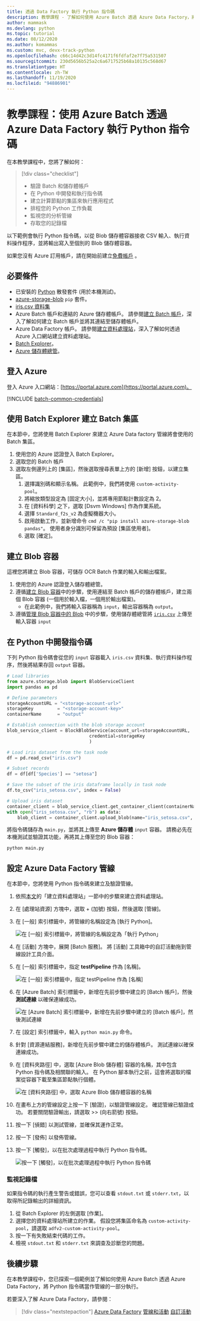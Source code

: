 ```yaml
---
title: 透過 Data Factory 執行 Python 指令碼
description: 教學課程 - 了解如何使用 Azure Batch 透過 Azure Data Factory，將 Python 指令碼當作管線的一部分執行。
author: mammask
ms.devlang: python
ms.topic: tutorial
ms.date: 08/12/2020
ms.author: komammas
ms.custom: mvc, devx-track-python
ms.openlocfilehash: c66c14d42c3d14fc4171f6fdfaf2e7f75a531507
ms.sourcegitcommit: 230d5656b525a2c6a6717525b68a10135c568d67
ms.translationtype: HT
ms.contentlocale: zh-TW
ms.lasthandoff: 11/19/2020
ms.locfileid: "94886901"
---
```

# <a name="tutorial-run-python-scripts-through-azure-data-factory-using-azure-batch"></a>教學課程：使用 Azure Batch 透過 Azure Data Factory 執行 Python 指令碼

在本教學課程中，您將了解如何：

> [!div class="checklist"]
> * 驗證 Batch 和儲存體帳戶
> * 在 Python 中開發和執行指令碼
> * 建立計算節點的集區來執行應用程式
> * 排程您的 Python 工作負載
> * 監視您的分析管線
> * 存取您的記錄檔

以下範例會執行 Python 指令碼，以從 Blob 儲存體容器接收 CSV 輸入、執行資料操作程序，並將輸出寫入至個別的 Blob 儲存體容器。

如果您沒有 Azure 訂用帳戶，請在開始前建立[免費帳戶](https://azure.microsoft.com/free/) 。

## <a name="prerequisites"></a>必要條件

* 已安裝的 [Python](https://www.python.org/downloads/) 散發套件 (用於本機測試)。
* [azure-storage-blob](https://pypi.org/project/azure-storage-blob/) `pip` 套件。
* [iris.csv 資料集](https://www.kaggle.com/uciml/iris/version/2#Iris.csv)
* Azure Batch 帳戶和連結的 Azure 儲存體帳戶。 請參閱[建立 Batch 帳戶](quick-create-portal.md#create-a-batch-account)，深入了解如何建立 Batch 帳戶並將其連結至儲存體帳戶。
* Azure Data Factory 帳戶。 請參閱[建立資料處理站](../data-factory/quickstart-create-data-factory-portal.md#create-a-data-factory)，深入了解如何透過 Azure 入口網站建立資料處理站。
* [Batch Explorer](https://azure.github.io/BatchExplorer/)。
* [Azure 儲存體總管](https://azure.microsoft.com/features/storage-explorer/)。

## <a name="sign-in-to-azure"></a>登入 Azure

登入 Azure 入口網站：[https://portal.azure.com](https://portal.azure.com)。

[!INCLUDE [batch-common-credentials](../../includes/batch-common-credentials.md)]

## <a name="create-a-batch-pool-using-batch-explorer"></a>使用 Batch Explorer 建立 Batch 集區

在本節中，您將使用 Batch Explorer 來建立 Azure Data factory 管線將會使用的 Batch 集區。 

1. 使用您的 Azure 認證登入 Batch Explorer。
1. 選取您的 Batch 帳戶
1. 選取左側邊列上的 [集區]，然後選取搜尋表單上方的 [新增] 按鈕，以建立集區。 
    1. 選擇識別碼和顯示名稱。 此範例中，我們將使用 `custom-activity-pool`。
    1. 將縮放類型設定為 [固定大小]，並將專用節點計數設定為 2。
    1. 在 [資料科學] 之下，選取 [Dsvm Windows] 作為作業系統。
    1. 選擇 `Standard_f2s_v2` 為虛擬機器大小。
    1. 啟用啟動工作，並新增命令 `cmd /c "pip install azure-storage-blob pandas"`。 使用者身分識別可保留為預設 [集區使用者]。
    1. 選取 [確定]。

## <a name="create-blob-containers"></a>建立 Blob 容器

這裡您將建立 Blob 容器，可儲存 OCR Batch 作業的輸入和輸出檔案。

1. 使用您的 Azure 認證登入儲存體總管。
1. 遵循[建立 Blob 容器](../vs-azure-tools-storage-explorer-blobs.md#create-a-blob-container)中的步驟，使用連結至 Batch 帳戶的儲存體帳戶，建立兩個 Blob 容器 (一個用於輸入檔，一個用於輸出檔案)。
    * 在此範例中，我們將輸入容器稱為 `input`，輸出容器稱為 `output`。
1. 遵循[管理 Blob 容器中的 Blob](../vs-azure-tools-storage-explorer-blobs.md#managing-blobs-in-a-blob-container) 中的步驟，使用儲存體總管將 [`iris.csv`](https://www.kaggle.com/uciml/iris/version/2#Iris.csv) 上傳至輸入容器 `input`

## <a name="develop-a-script-in-python"></a>在 Python 中開發指令碼

下列 Python 指令碼會從您的 `input` 容器載入 `iris.csv` 資料集、執行資料操作程序，然後將結果存回 `output` 容器。

``` python
# Load libraries
from azure.storage.blob import BlobServiceClient
import pandas as pd

# Define parameters
storageAccountURL = "<storage-account-url>"
storageKey         = "<storage-account-key>"
containerName      = "output"

# Establish connection with the blob storage account
blob_service_client = BlockBlobService(account_url=storageAccountURL,
                               credential=storageKey
                               )

# Load iris dataset from the task node
df = pd.read_csv("iris.csv")

# Subset records
df = df[df['Species'] == "setosa"]

# Save the subset of the iris dataframe locally in task node
df.to_csv("iris_setosa.csv", index = False)

# Upload iris dataset
container_client = blob_service_client.get_container_client(containerName)
with open("iris_setosa.csv", "rb") as data:
    blob_client = container_client.upload_blob(name="iris_setosa.csv", data=data)
```

將指令碼儲存為 `main.py`，並將其上傳至 **Azure 儲存體** `input` 容器。 請務必先在本機測試並驗證其功能，再將其上傳至您的 Blob 容器：

``` bash
python main.py
```

## <a name="set-up-an-azure-data-factory-pipeline"></a>設定 Azure Data Factory 管線

在本節中，您將使用 Python 指令碼來建立及驗證管線。

1. 依照[本文](../data-factory/quickstart-create-data-factory-portal.md#create-a-data-factory)的「建立資料處理站」一節中的步驟來建立資料處理站。
1. 在 [處理站資源] 方塊中，選取 + (加號) 按鈕，然後選取 [管線]。
1. 在 [一般] 索引標籤中，將管線的名稱設定為 [執行 Python]。

    ![在 [一般] 索引標籤中，將管線的名稱設定為「執行 Python」](./media/run-python-batch-azure-data-factory/create-pipeline.png)

1. 在 [活動] 方塊中，展開 [Batch 服務]。 將 [活動] 工具箱中的自訂活動拖到管線設計工具介面。
1. 在 [一般] 索引標籤中，指定 **testPipeline** 作為 [名稱]。

    ![在 [一般] 索引標籤中，指定 testPipeline 作為 [名稱]](./media/run-python-batch-azure-data-factory/create-custom-task.png)
1. 在 [Azure Batch] 索引標籤中，新增在先前步驟中建立的 [Batch 帳戶]，然後 **測試連線** 以確保連線成功。

    ![在 [Azure Batch] 索引標籤中，新增在先前步驟中建立的 [Batch 帳戶]，然後測試連線](./media/run-python-batch-azure-data-factory/integrate-pipeline-with-azure-batch.png)

1. 在 [設定] 索引標籤中，輸入 `python main.py` 命令。
1. 針對 [資源連結服務]，新增在先前步驟中建立的儲存體帳戶。 測試連線以確保連線成功。
1. 在 [資料夾路徑] 中，選取 [Azure Blob 儲存體] 容器的名稱，其中包含 Python 指令碼及相關聯的輸入。 在 Python 腳本執行之前，這會將選取的檔案從容器下載至集區節點執行個體。

    ![在 [資料夾路徑] 中，選取 Azure Blob 儲存體容器的名稱](./media/run-python-batch-azure-data-factory/create-custom-task-py-script-command.png)
1. 在畫布上方的管線設定上按一下 [驗證]，以驗證管線設定。 確認管線已驗證成功。 若要關閉驗證輸出，請選取 &gt;&gt; (向右箭號) 按鈕。
1. 按一下 [偵錯] 以測試管線，並確保其運作正常。
1. 按一下 [發佈] 以發佈管線。
1. 按一下 [觸發]，以在批次處理過程中執行 Python 指令碼。

    ![按一下 [觸發]，以在批次處理過程中執行 Python 指令碼](./media/run-python-batch-azure-data-factory/create-custom-task-py-success-run.png)

### <a name="monitor-the-log-files"></a>監視記錄檔

如果指令碼的執行產生警告或錯誤，您可以查看 `stdout.txt` 或 `stderr.txt`，以取得所記錄輸出的詳細資訊。

1. 從 Batch Explorer 的左側選取 [作業]。
1. 選擇您的資料處理站所建立的作業。 假設您將集區命名為 `custom-activity-pool`，請選取 `adfv2-custom-activity-pool`。
1. 按一下有失敗結束代碼的工作。
1. 檢視 `stdout.txt` 和 `stderr.txt` 來調查及診斷您的問題。

## <a name="next-steps"></a>後續步驟

在本教學課程中，您已探索一個範例並了解如何使用 Azure Batch 透過 Azure Data Factory，將 Python 指令碼當作管線的一部分執行。

若要深入了解 Azure Data Factory，請參閱：

> [!div class="nextstepaction"]
> [Azure Data Factory](../data-factory/introduction.md)
> [管線和活動](../data-factory/concepts-pipelines-activities.md)
> [自訂活動](../data-factory/transform-data-using-dotnet-custom-activity.md)
